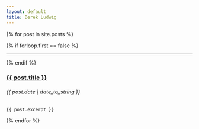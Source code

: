 ```yaml
---
layout: default
title: Derek Ludwig
---
```


{% for post in site.posts %}
  <article>
    {% if forloop.first == false %}
      <hr>
    {% endif %}
    <h3><a href="{{ BASE_PATH }}{{ post.url }}">{{ post.title }}</a></h3>
    <h6>{{ post.date | date_to_string }}</h6>
    
    {{ post.excerpt }}
  </article>
  
{% endfor %}


